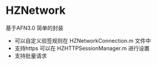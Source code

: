 # HZNetwork
基于AFN3.0 简单的封装

 * 可以自定义验签规则在 HZNetworkConnection.m 文件中
 * 支持https 可以在 HZHTTPSessionManager.m 进行设置
 * 支持批量请求
 
